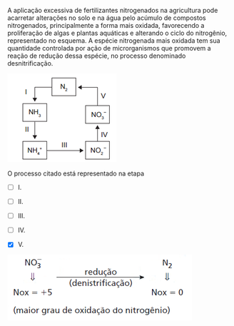 

A aplicação excessiva de fertilizantes nitrogenados na agricultura pode acarretar alterações no solo e na água pelo acúmulo de compostos nitrogenados, principalmente a forma mais oxidada, favorecendo a proliferação de algas e plantas aquáticas e alterando o ciclo do nitrogênio, representado no esquema. A espécie nitrogenada mais oxidada tem sua quantidade controlada por ação de microrganismos que promovem a reação de redução dessa espécie, no processo denominado desnitrificação.

![](5ca28e5f-bfd4-666a-fd70-5caf9b63dc09.png)

O processo citado está representado na etapa



- [ ] I.
- [ ] II.
- [ ] III.
- [ ] IV.
- [x] V.


![](f360e4f4-152a-008d-966a-5dfe966d96af.png)

